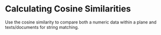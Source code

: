 # Calculating Cosine Similarities
Use the cosine similarity to compare both a numeric data within a plane and texts/documents for string matching.
